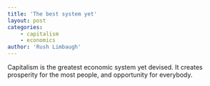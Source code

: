 ```yaml
---
title: 'The best system yet'
layout: post
categories:
    - capitalism
    - economics
author: 'Rush Limbaugh'
---
```


Capitalism is the greatest economic system yet devised. It creates prosperity for the most people, and opportunity for everybody.